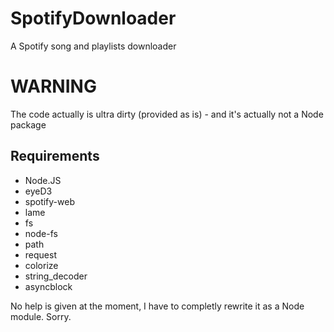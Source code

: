 # SpotifyDownloader
A Spotify song and playlists downloader

# WARNING
The code actually is ultra dirty (provided as is) - and it's actually not a Node package

## Requirements
- Node.JS
- eyeD3
- spotify-web
- lame
- fs
- node-fs
- path
- request
- colorize
- string_decoder
- asyncblock

No help is given at the moment, I have to completly rewrite it as a Node module. Sorry.